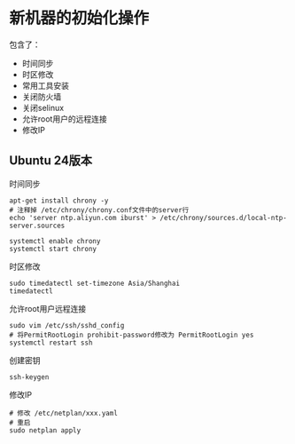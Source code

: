 # 新机器的初始化操作

包含了：

- 时间同步
- 时区修改
- 常用工具安装
- 关闭防火墙
- 关闭selinux
- 允许root用户的远程连接
- 修改IP





## Ubuntu 24版本

时间同步

```shell
apt-get install chrony -y
# 注释掉 /etc/chrony/chrony.conf文件中的server行
echo 'server ntp.aliyun.com iburst' > /etc/chrony/sources.d/local-ntp-server.sources

systemctl enable chrony
systemctl start chrony
```

时区修改

```shell
sudo timedatectl set-timezone Asia/Shanghai
timedatectl
```

允许root用户远程连接

```shell
sudo vim /etc/ssh/sshd_config
# 将PermitRootLogin prohibit-password修改为 PermitRootLogin yes
systemctl restart ssh
```

创建密钥

```shell
ssh-keygen
```

修改IP

```shell
# 修改 /etc/netplan/xxx.yaml
# 重启
sudo netplan apply
```

